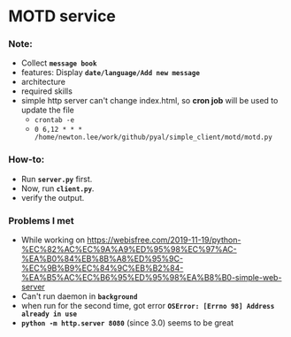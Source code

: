 # MOTD service

### Note:
- Collect **`message book`**
- features: Display **`date/language/Add new message`**
- architecture
- required skills
- simple http server can't change index.html, so **cron job** will be used to update the file
  - `crontab -e`
  - `0 6,12 * * * /home/newton.lee/work/github/pyal/simple_client/motd/motd.py`

### How-to:
- Run **`server.py`** first.
- Now, run **`client.py`**.
- verify the output.

### Problems I met
- While working on https://webisfree.com/2019-11-19/python-%EC%82%AC%EC%9A%A9%ED%95%98%EC%97%AC-%EA%B0%84%EB%8B%A8%ED%95%9C-%EC%9B%B9%EC%84%9C%EB%B2%84-%EA%B5%AC%EC%B6%95%ED%95%98%EA%B8%B0-simple-web-server
- Can't run daemon in **`background`**
- when run for the second time, got error **`OSError: [Errno 98] Address already in use`**
- **`python -m http.server 8080`** (since 3.0) seems to be great



